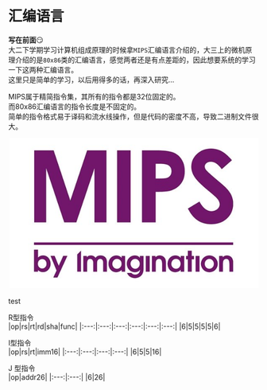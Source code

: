 # 汇编语言
**写在前面**:smirk:  
大二下学期学习计算机组成原理的时候拿`MIPS`汇编语言介绍的，大三上的微机原理介绍的是`80x86`类的汇编语言，感觉两者还是有点差距的，因此想要系统的学习一下这两种汇编语言。  
这里只是简单的学习，以后用得多的话，再深入研究...  

MIPS属于精简指令集，其所有的指令都是32位固定的。  
而80x86汇编语言的指令长度是不固定的。  
简单的指令格式易于译码和流水线操作，但是代码的密度不高，导致二进制文件很大。 

![MIPS](MIPS/title.jpg)


test   

R型指令    
|op|rs|rt|rd|sha|func|
|:---:|:---:|:---:|:---:|:---:|:---:|
|6|5|5|5|5|6| 

I型指令  
|op|rs|rt|imm16|
|:---:|:---:|:---:|:---:|
|6|5|5|16|

J 型指令  
|op|addr26|
|:---:|:---:|
|6|26|

